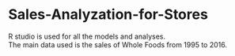 # Sales-Analyzation-for-Stores <br>
R studio is used for all the models and analyses. <br>
The main data used is the sales of Whole Foods from 1995 to 2016. <br>

